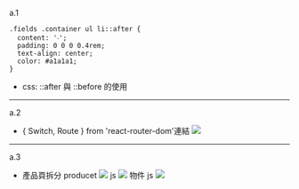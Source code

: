 a.1

```
.fields .container ul li::after {
  content: '‧';
  padding: 0 0 0 0.4rem;
  text-align: center;
  color: #a1a1a1;
}
```

- css: ::after 與 ::before 的使用

---

a.2

- { Switch, Route } from 'react-router-dom'連結
  ![](https://i.imgur.com/OImuyth.png)

---

a.3

- 產品頁拆分
  producet
  ![](https://i.imgur.com/0YCadd3.png)
  js
  ![](https://i.imgur.com/Mwt3Om9.png)
  物件 js
  ![](https://i.imgur.com/yw0XT7W.png)
